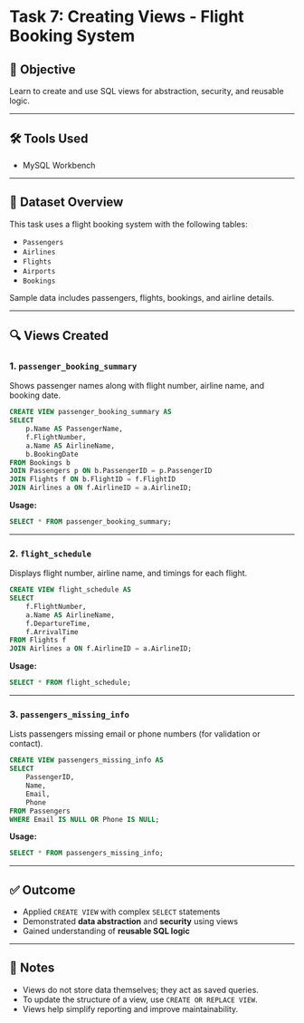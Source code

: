 # Task 7: Creating Views - Flight Booking System

## 🎯 Objective
Learn to create and use SQL views for abstraction, security, and reusable logic.

---

## 🛠 Tools Used
- MySQL Workbench

---

## 📁 Dataset Overview

This task uses a flight booking system with the following tables:
- `Passengers`
- `Airlines`
- `Flights`
- `Airports`
- `Bookings`

Sample data includes passengers, flights, bookings, and airline details.

---

## 🔍 Views Created

### 1. `passenger_booking_summary`

Shows passenger names along with flight number, airline name, and booking date.

```sql
CREATE VIEW passenger_booking_summary AS
SELECT 
    p.Name AS PassengerName,
    f.FlightNumber,
    a.Name AS AirlineName,
    b.BookingDate
FROM Bookings b
JOIN Passengers p ON b.PassengerID = p.PassengerID
JOIN Flights f ON b.FlightID = f.FlightID
JOIN Airlines a ON f.AirlineID = a.AirlineID;
```

**Usage:**
```sql
SELECT * FROM passenger_booking_summary;
```

---

### 2. `flight_schedule`

Displays flight number, airline name, and timings for each flight.

```sql
CREATE VIEW flight_schedule AS
SELECT 
    f.FlightNumber,
    a.Name AS AirlineName,
    f.DepartureTime,
    f.ArrivalTime
FROM Flights f
JOIN Airlines a ON f.AirlineID = a.AirlineID;
```

**Usage:**
```sql
SELECT * FROM flight_schedule;
```

---

### 3. `passengers_missing_info`

Lists passengers missing email or phone numbers (for validation or contact).

```sql
CREATE VIEW passengers_missing_info AS
SELECT 
    PassengerID,
    Name,
    Email,
    Phone
FROM Passengers
WHERE Email IS NULL OR Phone IS NULL;
```

**Usage:**
```sql
SELECT * FROM passengers_missing_info;
```

---

## ✅ Outcome

- Applied `CREATE VIEW` with complex `SELECT` statements
- Demonstrated **data abstraction** and **security** using views
- Gained understanding of **reusable SQL logic**

---

## 📌 Notes

- Views do not store data themselves; they act as saved queries.
- To update the structure of a view, use `CREATE OR REPLACE VIEW`.
- Views help simplify reporting and improve maintainability.
